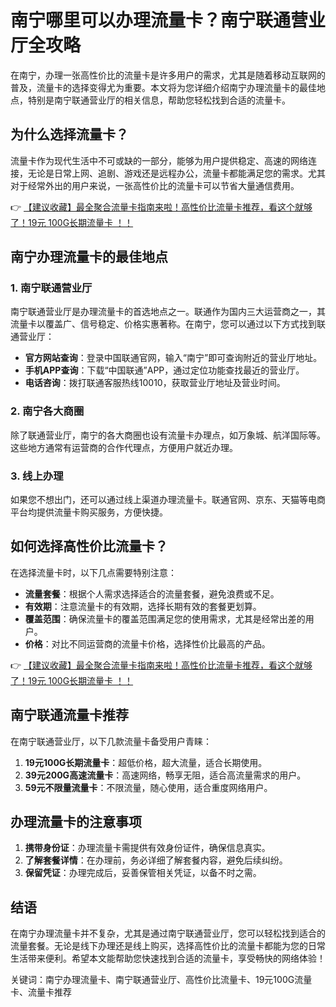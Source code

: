 # 南宁哪里可以办理流量卡？南宁联通营业厅全攻略

在南宁，办理一张高性价比的流量卡是许多用户的需求，尤其是随着移动互联网的普及，流量卡的选择变得尤为重要。本文将为您详细介绍南宁办理流量卡的最佳地点，特别是南宁联通营业厅的相关信息，帮助您轻松找到合适的流量卡。

## 为什么选择流量卡？

流量卡作为现代生活中不可或缺的一部分，能够为用户提供稳定、高速的网络连接，无论是日常上网、追剧、游戏还是远程办公，流量卡都能满足您的需求。尤其对于经常外出的用户来说，一张高性价比的流量卡可以节省大量通信费用。

👉 [【建议收藏】最全聚合流量卡指南来啦！高性价比流量卡推荐，看这个就够了！19元 100G长期流量卡 ！！](https://bit.ly/Liuliangka)

## 南宁办理流量卡的最佳地点

### 1. 南宁联通营业厅
南宁联通营业厅是办理流量卡的首选地点之一。联通作为国内三大运营商之一，其流量卡以覆盖广、信号稳定、价格实惠著称。在南宁，您可以通过以下方式找到联通营业厅：
- **官方网站查询**：登录中国联通官网，输入“南宁”即可查询附近的营业厅地址。
- **手机APP查询**：下载“中国联通”APP，通过定位功能查找最近的营业厅。
- **电话咨询**：拨打联通客服热线10010，获取营业厅地址及营业时间。

### 2. 南宁各大商圈
除了联通营业厅，南宁的各大商圈也设有流量卡办理点，如万象城、航洋国际等。这些地方通常有运营商的合作代理点，方便用户就近办理。

### 3. 线上办理
如果您不想出门，还可以通过线上渠道办理流量卡。联通官网、京东、天猫等电商平台均提供流量卡购买服务，方便快捷。

## 如何选择高性价比流量卡？

在选择流量卡时，以下几点需要特别注意：
- **流量套餐**：根据个人需求选择适合的流量套餐，避免浪费或不足。
- **有效期**：注意流量卡的有效期，选择长期有效的套餐更划算。
- **覆盖范围**：确保流量卡的覆盖范围满足您的使用需求，尤其是经常出差的用户。
- **价格**：对比不同运营商的流量卡价格，选择性价比最高的产品。

👉 [【建议收藏】最全聚合流量卡指南来啦！高性价比流量卡推荐，看这个就够了！19元 100G长期流量卡 ！！](https://bit.ly/Liuliangka)

## 南宁联通流量卡推荐

在南宁联通营业厅，以下几款流量卡备受用户青睐：
1. **19元100G长期流量卡**：超低价格，超大流量，适合长期使用。
2. **39元200G高速流量卡**：高速网络，畅享无阻，适合高流量需求的用户。
3. **59元不限量流量卡**：不限流量，随心使用，适合重度网络用户。

## 办理流量卡的注意事项

1. **携带身份证**：办理流量卡需提供有效身份证件，确保信息真实。
2. **了解套餐详情**：在办理前，务必详细了解套餐内容，避免后续纠纷。
3. **保留凭证**：办理完成后，妥善保管相关凭证，以备不时之需。

## 结语

在南宁办理流量卡并不复杂，尤其是通过南宁联通营业厅，您可以轻松找到适合的流量套餐。无论是线下办理还是线上购买，选择高性价比的流量卡都能为您的日常生活带来便利。希望本文能帮助您快速找到合适的流量卡，享受畅快的网络体验！

关键词：南宁办理流量卡、南宁联通营业厅、高性价比流量卡、19元100G流量卡、流量卡推荐